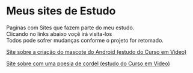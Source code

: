 <h1>Meus sites de Estudo</h1>


 Paginas com Sites que fazem parte do meu estudo.<br>
 Clicando no links abaixo voçê irá visita-los <br>
 Todos pode sofrer mudanças conforme o projeto for retomado. <br>

 <p><a href="https://kriegerhammer.github.io/sites/android/" target="_blank"> Site sobre a criação do mascote do Android (estudo do Curso em Video)</a></p>
 <p><a href="https://kriegerhammer.github.io/sites/cordel/" target="_blank"> Site sobre com uma poesia de cordel (estudo do Curso em Video)</a></p>